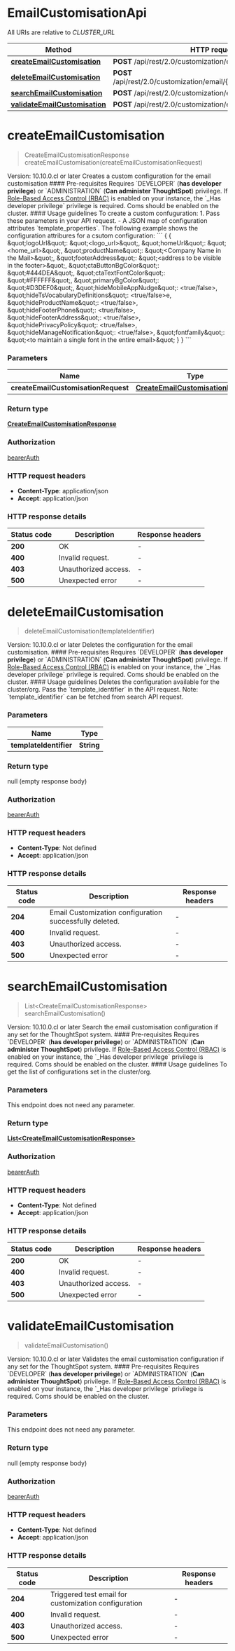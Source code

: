 # EmailCustomisationApi

All URIs are relative to *CLUSTER_URL*

| Method | HTTP request |
|------------- | ------------- |
| [**createEmailCustomisation**](EmailCustomisationApi.md#createEmailCustomisation) | **POST** /api/rest/2.0/customization/email |
| [**deleteEmailCustomisation**](EmailCustomisationApi.md#deleteEmailCustomisation) | **POST** /api/rest/2.0/customization/email/{template_identifier}/delete |
| [**searchEmailCustomisation**](EmailCustomisationApi.md#searchEmailCustomisation) | **POST** /api/rest/2.0/customization/email/search |
| [**validateEmailCustomisation**](EmailCustomisationApi.md#validateEmailCustomisation) | **POST** /api/rest/2.0/customization/email/validate |


<a id="createEmailCustomisation"></a>
# **createEmailCustomisation**
> CreateEmailCustomisationResponse createEmailCustomisation(createEmailCustomisationRequest)



 Version: 10.10.0.cl or later   Creates a custom configuration for the email customisation  #### Pre-requisites  Requires &#x60;DEVELOPER&#x60; (**has developer privilege**) or &#x60;ADMINISTRATION&#x60; (**Can administer ThoughtSpot**) privilege. If [Role-Based Access Control (RBAC)](https://developers.thoughtspot.com/docs/rbac) is enabled on your instance, the &#x60;_Has developer privilege&#x60; privilege is required. Coms should be enabled on the cluster.  #### Usage guidelines  To create a custom confuguration:  1. Pass these parameters in your API request.  - A JSON map of configuration attributes &#x60;template_properties&#x60;. The following example shows the configuration attribures for a csutom configuration:  &#x60;&#x60;&#x60; {     {     \&quot;logoUrl\&quot;: \&quot;&lt;logo_url&gt;\&quot;,     \&quot;homeUrl\&quot;: \&quot;&lt;home_url&gt;\&quot;,     \&quot;productName\&quot;: \&quot;&lt;Company Name in the Mail&gt;\&quot;,     \&quot;footerAddress\&quot;: \&quot;&lt;address to be visible in the footer&gt;\&quot;,     \&quot;ctaButtonBgColor\&quot;: \&quot;#444DEA\&quot;,     \&quot;ctaTextFontColor\&quot;: \&quot;#FFFFFF\&quot;,     \&quot;primaryBgColor\&quot;: \&quot;#D3DEF0\&quot;,     \&quot;hideMobileAppNudge\&quot;: &lt;true/false&gt;,     \&quot;hideTsVocabularyDefinitions\&quot;: &lt;true/false&gt;e,     \&quot;hideProductName\&quot;: &lt;true/false&gt;,     \&quot;hideFooterPhone\&quot;: &lt;true/false&gt;,     \&quot;hideFooterAddress\&quot;: &lt;true/false&gt;,     \&quot;hidePrivacyPolicy\&quot;: &lt;true/false&gt;,     \&quot;hideManageNotification\&quot;: &lt;true/false&gt;,     \&quot;fontfamily\&quot;: \&quot;&lt;to maintain a single font in the entire email&gt;\&quot;   } } &#x60;&#x60;&#x60;      

### Parameters

| Name | Type |
|------------- | ------------- |
| **createEmailCustomisationRequest** | [**CreateEmailCustomisationRequest**](CreateEmailCustomisationRequest.md)

### Return type

[**CreateEmailCustomisationResponse**](CreateEmailCustomisationResponse.md)

### Authorization

[bearerAuth](../README.md#bearerAuth)

### HTTP request headers

 - **Content-Type**: application/json
 - **Accept**: application/json

### HTTP response details
| Status code | Description | Response headers |
|-------------|-------------|------------------|
| **200** | OK |  -  |
| **400** | Invalid request. |  -  |
| **403** | Unauthorized access. |  -  |
| **500** | Unexpected error |  -  |

<a id="deleteEmailCustomisation"></a>
# **deleteEmailCustomisation**
> deleteEmailCustomisation(templateIdentifier)



 Version: 10.10.0.cl or later   Deletes the configuration for the email customisation.  #### Pre-requisites  Requires &#x60;DEVELOPER&#x60; (**has developer privilege**) or &#x60;ADMINISTRATION&#x60; (**Can administer ThoughtSpot**) privilege. If [Role-Based Access Control (RBAC)](https://developers.thoughtspot.com/docs/rbac) is enabled on your instance, the &#x60;_Has developer privilege&#x60; privilege is required. Coms should be enabled on the cluster.  #### Usage guidelines  Deletes the configuration available for the cluster/org. Pass the &#x60;template_identifier&#x60; in the API request.  Note: &#x60;template_identifier&#x60; can be fetched from search API request.      

### Parameters

| Name | Type |
|------------- | ------------- |
| **templateIdentifier** | **String**

### Return type

null (empty response body)

### Authorization

[bearerAuth](../README.md#bearerAuth)

### HTTP request headers

 - **Content-Type**: Not defined
 - **Accept**: application/json

### HTTP response details
| Status code | Description | Response headers |
|-------------|-------------|------------------|
| **204** | Email Customization configuration successfully deleted. |  -  |
| **400** | Invalid request. |  -  |
| **403** | Unauthorized access. |  -  |
| **500** | Unexpected error |  -  |

<a id="searchEmailCustomisation"></a>
# **searchEmailCustomisation**
> List&lt;CreateEmailCustomisationResponse&gt; searchEmailCustomisation()



 Version: 10.10.0.cl or later   Search the email customisation configuration if any set for the ThoughtSpot system.  #### Pre-requisites  Requires &#x60;DEVELOPER&#x60; (**has developer privilege**) or &#x60;ADMINISTRATION&#x60; (**Can administer ThoughtSpot**) privilege. If [Role-Based Access Control (RBAC)](https://developers.thoughtspot.com/docs/rbac) is enabled on your instance, the &#x60;_Has developer privilege&#x60; privilege is required. Coms should be enabled on the cluster.  #### Usage guidelines  To get the list of configurations set in the cluster/org.      

### Parameters
This endpoint does not need any parameter.

### Return type

[**List&lt;CreateEmailCustomisationResponse&gt;**](CreateEmailCustomisationResponse.md)

### Authorization

[bearerAuth](../README.md#bearerAuth)

### HTTP request headers

 - **Content-Type**: Not defined
 - **Accept**: application/json

### HTTP response details
| Status code | Description | Response headers |
|-------------|-------------|------------------|
| **200** | OK |  -  |
| **400** | Invalid request. |  -  |
| **403** | Unauthorized access. |  -  |
| **500** | Unexpected error |  -  |

<a id="validateEmailCustomisation"></a>
# **validateEmailCustomisation**
> validateEmailCustomisation()



 Version: 10.10.0.cl or later   Validates the email customisation configuration if any set for the ThoughtSpot system.  #### Pre-requisites  Requires &#x60;DEVELOPER&#x60; (**has developer privilege**) or &#x60;ADMINISTRATION&#x60; (**Can administer ThoughtSpot**) privilege. If [Role-Based Access Control (RBAC)](https://developers.thoughtspot.com/docs/rbac) is enabled on your instance, the &#x60;_Has developer privilege&#x60; privilege is required. Coms should be enabled on the cluster.      

### Parameters
This endpoint does not need any parameter.

### Return type

null (empty response body)

### Authorization

[bearerAuth](../README.md#bearerAuth)

### HTTP request headers

 - **Content-Type**: Not defined
 - **Accept**: application/json

### HTTP response details
| Status code | Description | Response headers |
|-------------|-------------|------------------|
| **204** | Triggered test email for customization configuration |  -  |
| **400** | Invalid request. |  -  |
| **403** | Unauthorized access. |  -  |
| **500** | Unexpected error |  -  |

